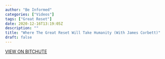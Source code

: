 ```yaml
---
author: "Be Informed"
categories: ["Videos"]
tags: ["Great Reset"]
date: 2020-12-16T13:19:05Z
description: ""
title: "Where The Great Reset Will Take Humanity (With James Corbett)"
draft: false
---
```


[VIEW ON BITCHUTE](https://www.bitchute.com/video/VWbXpQtOIog/)